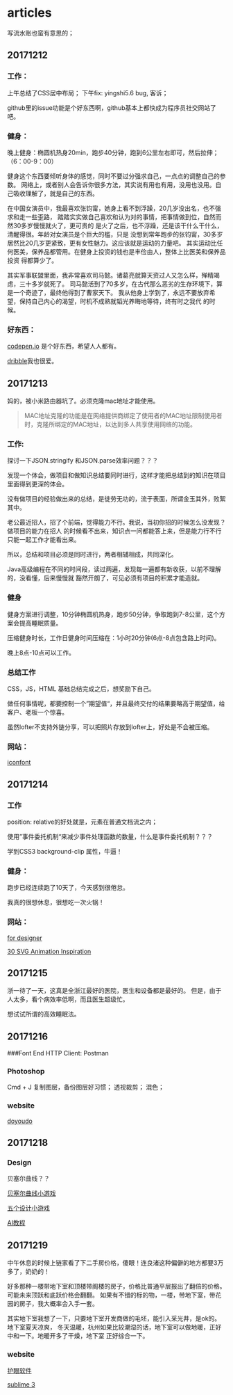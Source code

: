 # articles
写流水账也蛮有意思的；

## 20171212
### 工作：
上午总结了CSS居中布局；
下午fix: yingshi5.6 bug, 客诉；

github里的issue功能是个好东西啊，github基本上都快成为程序员社交网站了吧。

### 健身：
晚上健身：椭圆机热身20min，跑步40分钟，跑到6公里左右即可，然后拉伸；（6：00-9：00）

健身这个东西要倾听身体的感觉，同时不要过分强求自己，一点点的调整自己的参数。
网络上，或者别人会告诉你很多方法，其实说有用也有用，没用也没用。自己吸收理解了，就是自己的东西。

在中国女演员中，我最喜欢张钧甯，她身上看不到浮躁，20几岁没出名，也不强求和走一些歪路，
踏踏实实做自己喜欢和认为对的事情，把事情做到位，自然而然30多岁慢慢就火了，更可贵的
是火了之后，也不浮躁，还是该干什么干什么，清醒得很。年龄对女演员是个巨大的槛，只是
没想到常年跑步的张钧甯，30多岁居然比20几岁更紧致，更有女性魅力。这应该就是运动的力量吧。
其实运动比任何医美，保养品都管用。在健身上投资的钱也是丰俭由人，整体上比医美和保养品投资
得都算少了。

其实军事联盟里面，我非常喜欢司马懿。诸葛亮就算天资过人又怎么样，殚精竭虑，三十多岁就死了。
司马懿活到了70多岁，在古代那么恶劣的生存环境下，算是一个奇迹了，最终他得到了曹家天下。
我从他身上学到了，永远不要放弃希望，保持自己内心的渴望，时机不成熟就韬光养晦地等待，终有时之我代
的时候。


### 好东西：
[codepen.io](https://codepen.io/) 是个好东西，希望人人都有。

[dribble](https://dribbble.com/)我也很爱。



## 20171213

妈的，被小米路由器坑了。必须克隆mac地址才能使用。

>MAC地址克隆的功能是在网络提供商绑定了使用者的MAC地址限制使用者时，克隆所绑定的MAC地址，以达到多人共享使用网络的功能。

### 工作:
探讨一下JSON.stringify 和JSON.parse效率问题？？？

发现一个体会，做项目和做知识总结要同时进行，这样才能把总结到的知识在项目里面得到更深的体会。

没有做项目的经验做出来的总结，是徒劳无功的，流于表面，所谓金玉其外，败絮其中。

老公最近招人，招了个前端，觉得能力不行。我说，当初你招的时候怎么没发现？做项目的能力在招人
的时候看不出来，知识点一问都能答上来，但是能力行不行只能一起工作才能看出来。

所以，总结和项目必须是同时进行，两者相辅相成，共同深化。

Java高级编程在不同的时间段，读过两遍，发现每一遍都有新收获，以前不理解的，没看懂，后来慢慢就
豁然开朗了，可见必须有项目的积累才能造就。

### 健身
健身方案进行调整，10分钟椭圆机热身，跑步50分钟，争取跑到7-8公里，这个方案会提高睡眠质量。

压缩健身时长，工作日健身时间压缩在：1小时20分钟(6点-8点包含路上时间)。

晚上8点-10点可以工作。

### 总结工作
CSS，JS，HTML 基础总结完成之后，想奖励下自己。

做任何事情呢，都要控制一个”期望值“，并且最终交付的结果要略高于期望值，给客户、老板一个惊喜。

虽然lofter不支持外链分享，可以把照片存放到lofter上，好处是不会被压缩。

### 网站：
[iconfont](http://www.iconfont.cn/)


## 20171214

### 工作
position: relative的好处就是，元素在普通文档流之内；

使用”事件委托机制“来减少事件处理函数的数量，什么是事件委托机制？？？

学到CSS3 background-clip 属性，牛逼！

### 健身：

跑步已经连续跑了10天了，今天感到很倦怠。

我真的很想休息，很想吃一次火锅！

### 网站：
[for designer](https://www.1001freedownloads.com/)

[30 SVG Animation Inspiration](https://www.hongkiat.com/blog/svg-animations/)


## 20171215
浙一待了一天，这真是全浙江最好的医院，医生和设备都是最好的。
但是，由于人太多，看个病效率低啊，而且医生超级忙。

想试试所谓的高效睡眠法。

## 20171216

###Font End
HTTP Client: Postman

### Photoshop
Cmd + J 复制图层，备份图层好习惯；
透视裁剪；
混色；

### website
[doyoudo](http://doyoudo.com/pages/fundamental)



## 20171218

### Design
贝塞尔曲线？？

[贝塞尔曲线小游戏](http://bezier.method.ac/)

[五个设计小游戏](http://www.uisdc.com/5-design-game-websites)

[AI教程](https://uiiiuiii.com/illustrator/12122680.html)

## 20171219
中午休息的时候上链家看了下二手房价格，傻眼！连良渚这种偏僻的地方都要3万多了，奶奶的！

好多那种一楼带地下室和顶楼带阁楼的房子，价格比普通平层报出了翻倍的价格。可能未来顶跃和底跃价格会翻翻。
如果有不错的标的物，一楼，带地下室，带花园的房子，我大概率会入手一套。

其实地下室我想了一下，只要地下室开发商做的毛坯，能引入采光井，是ok的。地下室夏天凉爽，
冬天温暖，杭州如果比较潮湿的话，地下室可以做地暖，正好中和一下。地暖开多了干燥，地下室
正好综合一下。

### website
[护眼软件](https://www.iplaysoft.com/flux.html)

[sublime 3](https://github.com/iamjoel/front-end-note/tree/master/software/ide/sublime)


















